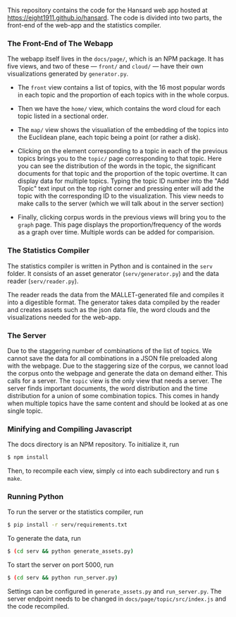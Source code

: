 
This repository contains the code for the Hansard web app hosted at https://eight1911.github.io/hansard. The code is divided into two parts, the front-end of the web-app and the statistics compiler.


### The Front-End of The Webapp

The webapp itself lives in the `docs/page/`, which is an NPM package. It has five views, and two of these — `front/` and `cloud/` — have their own visualizations generated by `generator.py`. 
	
- The `front` view contains a list of topics, with the 16 most popular words in each topic and the proportion of each topics with in the whole corpus. 

- Then we have the `home/` view, which contains the word cloud for each topic listed in a sectional order.

- The `map/` view shows the visualiation of the embedding of the topics into the Euclidean plane, each topic being a point (or rather a disk). 

- Clicking on the element corresponding to a topic in each of the previous topics brings you to the `topic/` page corresponding to that topic. Here you can see the distribution of the words in the topic, the significant documents for that topic and the proportion of the topic overtime. It can display data for multiple topics. Typing the topic ID number into the "Add Topic" text input on the top right corner and pressing enter will add the topic with the corresponding ID to the visualization. This view needs to make calls to the server (which we will talk about in the server section)

- Finally, clicking corpus words in the previous views will bring you to the `graph` page. This page displays the proportion/frequency of the words as a graph over time. Multiple words can be added for comparision.


### The Statistics Compiler

The statistics compiler is written in Python and is contained in the `serv` folder. It consists of an asset generator (`serv/generator.py`) and the data reader (`serv/reader.py`). 

The reader reads the data from the MALLET-generated file and compiles it into a digestible format. The generator takes data compiled by the reader and creates assets such as the json data file, the word clouds and the visualizations needed for the web-app. 


### The Server

Due to the staggering number of combinations of the list of topics. We cannot save the data for all combinations in a JSON file preloaded along with the webpage. Due to the staggering size of the corpus, we cannot load the corpus onto the webpage and generate the data on demand either. This calls for a server. The `topic` view is the only view that needs a server. The server finds important documents, the word distribution and the time distribution for a union of some combination topics. This comes in handy when multiple topics have the same content and should be looked at as one single topic.


### Minifying and Compiling Javascript 

The docs directory is an NPM repository. To initialize it, run
```bash
$ npm install
```
Then, to recompile each view, simply `cd` into each subdirectory and run `$ make`.


### Running Python

To run the server or the statistics compiler, run

```bash
$ pip install -r serv/requirements.txt
```

To generate the data, run
```bash
$ (cd serv && python generate_assets.py)
```

To start the server on port 5000, run
```bash
$ (cd serv && python run_server.py)
```

Settings can be configured in `generate_assets.py` and `run_server.py`. The server endpoint needs to be changed in `docs/page/topic/src/index.js` and the code recompiled.
